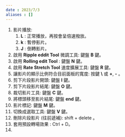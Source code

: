 ```yaml
---
date : 2023/7/3
aliases : []
---
```


1. 影片播放:
	1. **L** : 正常播放，再按會呈倍速撥放。
	2. **k** : 暫停影片。
	3. **J** : 倒轉影片。
2. 啟用 **Ripple eddit Tool** 微調工具: 鍵盤 **B** 鍵。
3. 啟用 **Rolling edit Tool** : 鍵盤 **N** 鍵。
4. 啟用 **Rate Stretch Tool** 速度擴展工具: 鍵盤 **R** 鍵。
5. 讓影片的顯示比例符合目前面板的寬度: 按鍵 **\\** 或 **+**, **-** 。
6. 剪下片段影片開頭: 鍵盤 **I** 鍵。
7. 剪下片段影片結尾: 鍵盤 **O** 鍵。
8. 裁切影片工具: 鍵盤 **C** 鍵。
9. 將標頭移至影片結尾: 鍵盤 **end** 鍵。
10. 影片標記: 鍵盤 **M** 鍵。
11. 切換成選取工具: 鍵盤 **V** 鍵。
12. 刪除片段影片 (往前遞補): shift + delete 。
13. 套用預設轉場效果 : Ctrl + D。
14. 